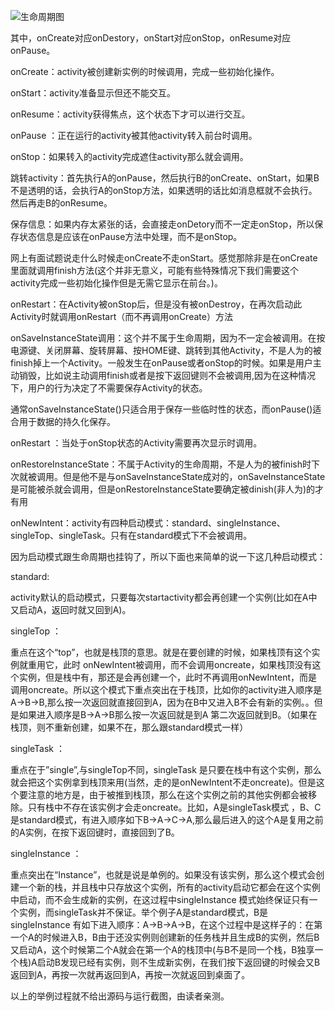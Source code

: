 ﻿---
tags: Android 
read: 346   
---
​​![生命周期图](https://img-blog.csdn.net/20170707175214852?watermark/2/text/aHR0cDovL2Jsb2cuY3Nkbi5uZXQvbGNfbWlhbw==/font/5a6L5L2T/fontsize/400/fill/I0JBQkFCMA==/dissolve/70/gravity/Center)


其中，onCreate对应onDestory，onStart对应onStop，onResume对应onPause。





onCreate：activity被创建新实例的时候调用，完成一些初始化操作。



onStart：activity准备显示但还不能交互。



onResume：activity获得焦点，这个状态下才可以进行交互。



onPause ：正在运行的activity被其他activity转入前台时调用。



onStop：如果转入的activity完成遮住activity那么就会调用。



跳转activity：首先执行A的onPause，然后执行B的onCreate、onStart，如果B不是透明的话，会执行A的onStop方法，如果透明的话比如消息框就不会执行。然后再走B的onResume。



保存信息：如果内存太紧张的话，会直接走onDetory而不一定走onStop，所以保存状态信息是应该在onPause方法中处理，而不是onStop。



网上有面试题说走什么时候走onCreate不走onStart。感觉那除非是在onCreate里面就调用finish方法(这个并非无意义，可能有些特殊情况下我们需要这个activity完成一些初始化操作但是无需它显示在前台。)。



onRestart：在Activity被onStop后，但是没有被onDestroy，在再次启动此Activity时就调用onRestart（而不再调用onCreate）方法



onSaveInstanceState调用：这个并不属于生命周期，因为不一定会被调用。在按电源键、关闭屏幕、旋转屏幕、按HOME键、跳转到其他Activity，不是人为的被finish掉上一个Activity。一般发生在onPause或者onStop的时候。如果是用户主动销毁，比如说主动调用finish或者是按下返回键则不会被调用,因为在这种情况下，用户的行为决定了不需要保存Activity的状态。



通常onSaveInstanceState()只适合用于保存一些临时性的状态，而onPause()适合用于数据的持久化保存。



onRestart ：当处于onStop状态的Activity需要再次显示时调用。



onRestoreInstanceState：不属于Activity的生命周期，不是人为的被finish时下次就被调用。但是他不是与onSaveInstanceState成对的，onSaveInstanceState是可能被杀就会调用，但是onRestoreInstanceState要确定被dinish(非人为)的才有用



onNewIntent：activity有四种启动模式：standard、singleInstance、singleTop、singleTask。只有在standard模式下不会被调用。





因为启动模式跟生命周期也挂钩了，所以下面也来简单的说一下这几种启动模式：

standard:

activity默认的启动模式，只要每次startactivity都会再创建一个实例(比如在A中又启动A，返回时就又回到A)。

singleTop ：

重点在这个“top”，也就是栈顶的意思。就是在要创建的时候，如果栈顶有这个实例就重用它，此时 onNewIntent被调用，而不会调用oncreate，如果栈顶没有这个实例，但是栈中有，那还是会再创建一个，此时不再调用onNewIntent，而是调用oncreate。所以这个模式下重点突出在于栈顶，比如你的activity进入顺序是A->B->B,那么按一次返回就直接回到A，因为在B中又进入B不会有新的实例。。但是如果进入顺序是B->A->B那么按一次返回就是到A 第二次返回就到B。（如果在栈顶，则不重新创建，如果不在，那么跟standard模式一样）

singleTask  ：

重点在于”single”,与singleTop不同，singleTask  是只要在栈中有这个实例，那么就会把这个实例拿到栈顶来用(当然，走的是onNewIntent不走oncreate)。但是这个要注意的地方是，由于被推到栈顶，那么在这个实例之前的其他实例都会被移除。只有栈中不存在该实例才会走oncreate。比如，A是singleTask模式 ，B、C是standard模式，有进入顺序如下B->A->C->A,那么最后进入的这个A是复用之前的A实例，在按下返回键时，直接回到了B。

singleInstance  ：

重点突出在“Instance”，也就是说是单例的。如果没有该实例，那么这个模式会创建一个新的栈，并且栈中只存放这个实例，所有的activity启动它都会在这个实例中启动，而不会生成新的实例，在这过程中singleInstance  模式始终保证只有一个实例，而singleTask并不保证。举个例子A是standard模式，B是singleInstance  有如下进入顺序：A->B->A->B，在这个过程中是这样子的：在第一个A的时候进入B，B由于还没实例则创建新的任务栈并且生成B的实例，然后B又启动A，这个时候第二个A就会在第一个A的栈顶中(与B不是同一个栈，B独享一个栈)A启动B发现已经有实例，则不生成新实例，在我们按下返回键的时候会又B返回到A，再按一次就再返回到A，再按一次就返回到桌面了。



以上的举例过程就不给出源码与运行截图，由读者亲测。




